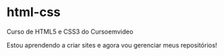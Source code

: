 # html-css
Curso de HTML5 e CSS3 do Cursoemvideo

Estou aprendendo a criar sites e agora vou gerenciar meus repositórios!
